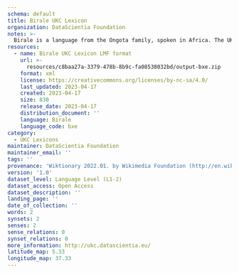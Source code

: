 ```yaml
---
schema: default
title: Birale UKC Lexicon
organization: DataScientia Foundation
notes: >-
  Birale is a language from the Ongota family, spoken in Africa. The UKC Lexicon of Birale is represented as a lexico-semantic network. It consists of words, word senses, synsets, as well as sense-level and synset-level relationships.
resources:
  - name: Birale UKC Lexicon LMF format
    url: >-
      resources/c8baa27a-3379-478b-8b9c-fa08538032bd/output-bxe.zip
    format: xml
    license: https://creativecommons.org/licenses/by-nc-sa/4.0/
    last_updated: 2023-04-17
    created: 2023-04-17
    size: 830
    release_date: 2023-04-17
    distribution_document: ''
    language: Birale
    language_code: bxe
category:
  - UKC Lexicons
maintainer: DataScientia Foundation
maintainer_email: ''
tags: ''
provenance: 'Wiktionary 2022.01. by Wikimedia Foundation (http://en.wiktionary.org); Princeton WordNet 2.1 by Princeton University (https://wordnet.princeton.edu)'
version: '1.0'
dataset_level: Language Level (L1-2)
dataset_access: Open Access
dataset_description: ''
landing_page: ''
date_of_collection: ''
words: 2
synsets: 2
senses: 2
sense_relations: 0
synset_relations: 0
more_information: http://ukc.datascientia.eu/
latitude_map: 5.33
longitude_map: 37.33
---
```

